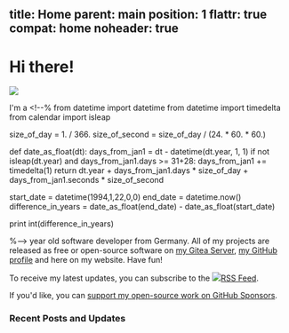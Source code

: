 title: Home
parent: main
position: 1
flattr: true
compat: home
noheader: true
---

# Hi there!

<img id="index-avatar" src="img/ava.jpg">

I'm a <!--%
from datetime import datetime
from datetime import timedelta
from calendar import isleap

size_of_day = 1. / 366.
size_of_second = size_of_day / (24. * 60. * 60.)

def date_as_float(dt):
    days_from_jan1 = dt - datetime(dt.year, 1, 1)
    if not isleap(dt.year) and days_from_jan1.days >= 31+28:
        days_from_jan1 += timedelta(1)
    return dt.year + days_from_jan1.days * size_of_day + days_from_jan1.seconds * size_of_second

start_date = datetime(1994,1,22,0,0)
end_date = datetime.now()
difference_in_years = date_as_float(end_date) - date_as_float(start_date)

print int(difference_in_years)

%--> year old software developer from Germany.
All of my projects are released as free or open-source software on [my Gitea Server](https://git.xythobuz.de/thomas), [my GitHub profile](https://github.com/xythobuz) and here on my website. Have fun!

To receive my latest updates, you can subscribe to the <a href="rss.xml"><img src="img/rss.png">RSS Feed</a>.

If you'd like, you can [support my open-source work on GitHub Sponsors](https://github.com/sponsors/xythobuz).

### Recent Posts and Updates

<!--%
printRecentMenu(10)
%-->

